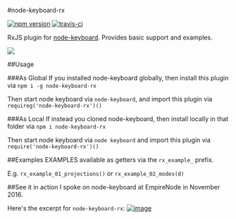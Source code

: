 #node-keyboard-rx

[![npm version](https://badge.fury.io/js/node-keyboard-rx.svg)](https://badge.fury.io/js/node-keyboard-rx) [![travis-ci](https://travis-ci.org/justinjmoses/node-keyboard-rx.svg?branch=master)](https://travis-ci.org/justinjmoses/node-keyboard-rx)

RxJS plugin for [node-keyboard](https://github.com/justinjmoses/node-keyboard). Provides basic support and examples.

![](https://media.giphy.com/media/xT5LMUNi6Zho98ZM1a/giphy.gif)

##Usage

###As Global
If you installed node-keyboard globally, then install this plugin via `npm i -g node-keyboard-rx`

Then start node keyboard via `node-keyboard`, and import this plugin via `requireg('node-keyboard-rx')()`

###As Local
If instead you cloned node-keyboard, then install locally in that folder via `npm i node-keyboard-rx`

Then start node keyboard via `node keyboard` and import this plugin via `require('node-keyboard-rx')()`

##Examples
EXAMPLES available as getters via the `rx_example_` prefix.

E.g. `rx_example_01_projections()` or `rx_example_02_modes(d)`

##See it in action
I spoke on node-keyboard at EmpireNode in November 2016.

Here's the excerpt for `node-keyboard-rx`:
[![image](https://cloud.githubusercontent.com/assets/799038/20642899/5461015a-b3e9-11e6-983b-30ef885ba610.png)](https://youtu.be/Wa5-DePTWdA?t=1074)

